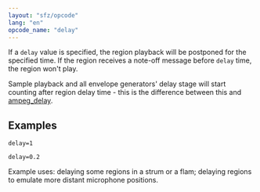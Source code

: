 ```yaml
---
layout: "sfz/opcode"
lang: "en"
opcode_name: "delay"
---
```

If a `delay` value is specified, the region playback will be postponed for the
specified time. If the region receives a note-off message before `delay` time,
the region won't play.

Sample playback and all envelope generators' delay stage will start counting
after region delay time - this is the difference between this and [ampeg_delay](ampeg_delay).

## Examples

```
delay=1

delay=0.2
```

Example uses: delaying some regions in a strum or a flam;
delaying regions to emulate more distant microphone positions.

